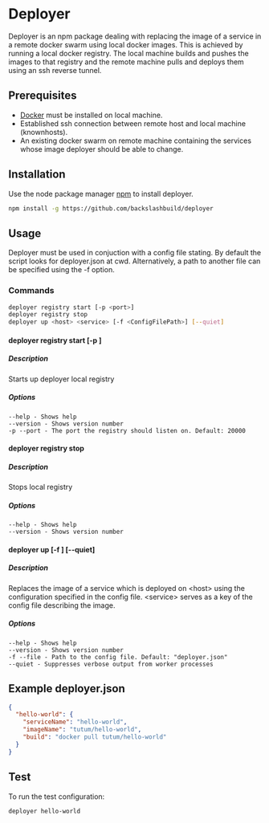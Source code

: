 # Deployer

Deployer is an npm package dealing with replacing the image of a service in a remote docker swarm using local docker images. This is achieved by running a local docker registry. The local machine builds and pushes the images to that registry and the remote machine pulls and deploys them using an ssh reverse tunnel.

## Prerequisites

- [Docker](https://www.docker.com/products/docker-desktop) must be installed on local machine.
- Established ssh connection between remote host and local machine (knownhosts).
- An existing docker swarm on remote machine containing the services whose image deployer should be able to change.

## Installation

Use the node package manager [npm](https://nodejs.org/en/download/) to install deployer.

```bash
npm install -g https://github.com/backslashbuild/deployer
```

## Usage

Deployer must be used in conjuction with a config file stating. By default the script looks for deployer.json at cwd. Alternatively, a path to another file can be specified using the -f option.

### Commands

```bash
deployer registry start [-p <port>]
deployer registry stop
deployer up <host> <service> [-f <ConfigFilePath>] [--quiet]
```

#### deployer registry start [-p <port>]

##### Description

Starts up deployer local registry

##### Options

```
--help - Shows help
--version - Shows version number
-p --port - The port the registry should listen on. Default: 20000
```

#### deployer registry stop

##### Description

Stops local registry

##### Options

```
--help - Shows help
--version - Shows version number
```

#### deployer up <host> <service> [-f <ConfigFilePath>] [--quiet]

##### Description

Replaces the image of a service which is deployed on &lt;host> using the configuration specified in the config file. &lt;service> serves as a key of the config file describing the image.

##### Options

```
--help - Shows help
--version - Shows version number
-f --file - Path to the config file. Default: "deployer.json"
--quiet - Suppresses verbose output from worker processes
```

## Example deployer.json

```json
{
  "hello-world": {
    "serviceName": "hello-world",
    "imageName": "tutum/hello-world",
    "build": "docker pull tutum/hello-world"
  }
}
```

## Test

To run the test configuration:

```bash
deployer hello-world
```
